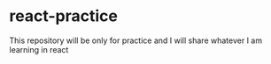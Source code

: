# react-practice


This repository will be only for practice and I will share whatever I am learning in react